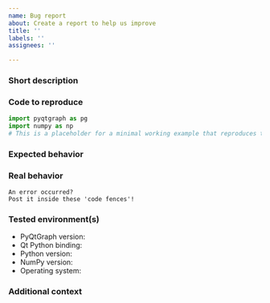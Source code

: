 ```yaml
---
name: Bug report
about: Create a report to help us improve
title: ''
labels: ''
assignees: ''

---
```


<!-- In the following, please describe your issue in detail! -->
<!-- If some of the sections do not apply, just remove them. -->

### Short description
<!-- This should summarize the issue. -->

### Code to reproduce
```python
import pyqtgraph as pg
import numpy as np
# This is a placeholder for a minimal working example that reproduces the issue.
```

### Expected behavior
<!-- What should happen? -->

### Real behavior
<!-- What happens? -->

```
An error occurred?
Post it inside these 'code fences'!
```

### Tested environment(s)

 * PyQtGraph version: <!-- output of pyqtgraph.__version__ -->
 * Qt Python binding: <!-- output of pyqtgraph.Qt.VERSION_INFO -->
 * Python version: 
 * NumPy version: <!-- output of numpy.__version__ -->
 * Operating system: 

### Additional context
